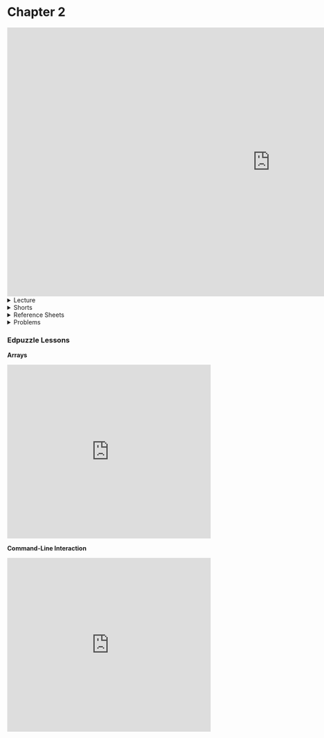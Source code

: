 # Chapter 2

<iframe width="1214" height="622" src="https://www.youtube.com/embed/8PrOp9t0PyQ" frameborder="0" allow="accelerometer; autoplay; clipboard-write; encrypted-media; gyroscope; picture-in-picture" allowfullscreen></iframe>

<details>
  <summary>Lecture</summary>
  <ul>
    <li><a href="https://cs50.harvard.edu/ap/2021/curriculum/x/notes/2/">Notes</a></li>
    <details><summary>Slides</summary>
    <ul>
      <li><a href="https://docs.google.com/presentation/d/1BPOm4VNOmlOLKzwOHPYR3FXEXLiJbOW3MSKdp1wMNnk/edit?usp=sharing">Google Slides</a></li>
      <li><a href="https://cdn.cs50.net/2019/fall/lectures/2/lecture2.pdf">PDF</a></li>
    </ul>
    </details>
    <details><summary>Source Code</summary>
    <ul>
      <li><a href="https://cdn.cs50.net/2019/fall/lectures/2/src2/">Index</a></li>
      <li><a href="https://cdn.cs50.net/2019/fall/lectures/2/src2.pdf">PDF</a></li>
      <li><a href="https://cdn.cs50.net/2019/fall/lectures/2/src2.zip">Zip</a></li>
    </ul>
    </details>
  </ul>   
</details>

<details>  
  <summary>Shorts</summary>
  <ul>
    <li><a href="https://www.youtube.com/embed/b7-0sb-DV84">Functions</a></li>
    <li><a href="https://www.youtube.com/embed/mISkNAfWl8k">Arrays</a></li>
    <li><a href="https://www.youtube.com/embed/AI6Ccfno6Pk">Command Line Argumnets</a></li>
    <li><a href="https://www.youtube.com/embed/GiFbdVGjF9I">Variables and Scope</a></li>
   </ul>
</details>

<details>  
  <summary>Reference Sheets</summary>
  <ul>
    <li><a href="\ap\assets\pdfs\compiling.pdf">Compiling</a></li>
    <li><a href="\ap\assets\pdfs\bugs_and_debugging.pdf">Bugs and Debugging</a></li>
    <li><a href="\ap\assets\pdfs\arrays_and_strings.pdf">Arrays and Strings</a></li>
    <li><a href="\ap\assets\pdfs\command-line_interaction.pdf">Command-Line Interaction</a></li>
    <li><a href="\ap\assets\pdfs\typecasting.pdf">Typecasting</a></li>
    <li><a href="\ap\assets\pdfs\exit_codes.pdf">Exit Codes</a></li>

  </ul>
</details>

<!-- <details>  
  <summary>Labs</summary>
  <ul>
    <li><a href="https://lab.cs50.io/candib80/cs50labs/c/fahrenheit/">Fahrenheit</a></li>
    <li><a href="https://lab.cs50.io/candib80/cs50labs/c/water/">Water</a></li>
    <li><a href="https://lab.cs50.io/candib80/cs50labs/c/conditions/">Conditions</a></li>
    <li><a href="https://lab.cs50.io/candib80/cs50labs/c/square/">Square</a></li>
    <li><a href="https://lab.cs50.io/candib80/cs50labs/c/multiples/">Multiples</a></li>
    <li><a href="https://lab.cs50.io/candib80/cs50labs/c/adder/">Adder</a></li>
    <li><a href="https://lab.cs50.io/candib80/cs50labs/c/mult/">Mult</a></li>
    <li><a href="https://lab.cs50.io/candib80/cs50labs/c/myFunction/">myFunction</a></li>
  </ul>
</details> -->

<details>  
  <summary>Problems</summary>
  <ul>
    <li><a href="https://cs50.harvard.edu/ap/2021/curriculum/x/psets/2/readability/">Readability</a></li>
    <li><a href="https://cs50.harvard.edu/ap/2021/curriculum/x/psets/2/caesar/">Caesar</a>, for those less comfortable</li>
    <li><a href="https://cs50.harvard.edu/ap/2021/curriculum/x/psets/2/substitution/">Substitution</a>, for those more comfortable</li>
  </ul>
</details>

<!-- * Demos
  * [Sorting Algorithms Animations](https://www.toptal.com/developers/sorting-algorithms)
  * [What different sorting algorithms sound like](https://www.youtube.com/watch?v=t8g-iYGHpEA)

* Shorts
  * [Algorithms summary](https://www.youtube.com/watch?v=ktWL3nN38ZA)
  * [Functions](https://www.youtube.com/watch?v=b7-0sb-DV84)
  * [Debugging](https://www.youtube.com/watch?v=w4TAY2HPLEg)
  * [Arrays](https://www.youtube.com/watch?v=mISkNAfWl8k)
  * [Command line](https://www.youtube.com/watch?v=thL7ILwRNMM)
  * [Linear search](https://www.youtube.com/watch?v=TwsgCHYmbbA)
  * [Bubble sort](https://www.youtube.com/watch?v=RT-hUXUWQ2I)
  * [Insertion sort](https://www.youtube.com/watch?v=O0VbBkUvriI)
  * [Selection sort](https://www.youtube.com/watch?v=3hH8kTHFw2A)
  * [Binary search](https://www.youtube.com/watch?v=T98PIp4omUA)
  * [Recursion](https://www.youtube.com/watch?v=mz6tAJMVmfM)
  * [Call Stack](https://www.youtube.com/watch?v=aCPkszeKRa4)
  * [Merge sort](https://www.youtube.com/watch?v=Ns7tGNbtvV4)
-->

### Edpuzzle Lessons

**Arrays**  
<iframe width="470" height="402" src="https://edpuzzle.com/embed/assignments/5db6042c526f95408f4250a4/watch" frameborder="0" allowfullscreen></iframe>

**Command-Line Interaction**  
<iframe width="470" height="402" src="https://edpuzzle.com/embed/assignments/5db6f00ad49a694087d95cb2/watch" frameborder="0" allowfullscreen></iframe>

<!-- **Algorithm Summary**  
<iframe width="470" height="402" src="https://edpuzzle.com/embed/assignments/5db6f58153fc45409b150cec/watch" frameborder="0" allowfullscreen></iframe>

**Recursion**  
<iframe width="470" height="402" src="https://edpuzzle.com/embed/assignments/5db70cfb2c973e40b433e902/watch" frameborder="0" allowfullscreen></iframe> -->

